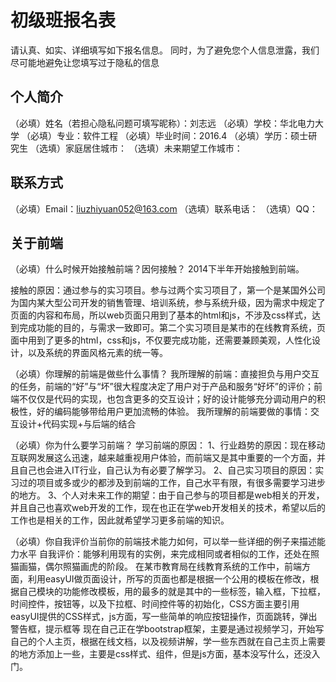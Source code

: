 # 初级班报名表

请认真、如实、详细填写如下报名信息。
同时，为了避免您个人信息泄露，我们尽可能地避免让您填写过于隐私的信息

## 个人简介

（必填）姓名（若担心隐私问题可填写昵称）：刘志远
（必填）学校：华北电力大学
（必填）专业：软件工程
（必填）毕业时间：2016.4
（必填）学历：硕士研究生
（选填）家庭居住城市：
（选填）未来期望工作城市：

## 联系方式

（必填）Email：liuzhiyuan052@163.com
（选填）联系电话：
（选填）QQ：

## 关于前端

（必填）什么时候开始接触前端？因何接触？
2014下半年开始接触到前端。

接触的原因：通过参与的实习项目。参与过两个实习项目了，第一个是某国外公司为国内某大型公司开发的销售管理、培训系统，参与系统升级，因为需求中规定了页面的内容和布局，所以web页面只用到了基本的html和js，不涉及css样式，达到完成功能的目的，与需求一致即可。第二个实习项目是某市的在线教育系统，页面中用到了更多的html，css和js，不仅要完成功能，还需要兼顾美观，人性化设计，以及系统的界面风格元素的统一等。

（必填）你理解的前端是做些什么事情？
我所理解的前端：直接担负与用户交互的任务，前端的“好”与“坏”很大程度决定了用户对于产品和服务“好坏”的评价；前端不仅仅是代码的实现，也包含更多的交互设计；好的设计能够充分调动用户的积极性，好的编码能够带给用户更加流畅的体验。
我所理解的前端要做的事情：交互设计+代码实现+与后端的结合

（必填）你为什么要学习前端？
学习前端的原因：
1、行业趋势的原因：现在移动互联网发展这么迅速，越来越重视用户体验，而前端又是其中重要的一个方面，并且自己也会进入IT行业，自己认为有必要了解学习。
2、自己实习项目的原因：实习过的项目或多或少的都涉及到前端的工作，自己水平有限，有很多需要学习进步的地方。
3、个人对未来工作的期望：由于自己参与的项目都是web相关的开发，并且自己也喜欢web开发的工作，现在也正在学web开发相关的技术，希望以后的工作也是相关的工作，因此就希望学习更多前端的知识。

（必填）你自我评价当前你的前端技术能力如何，可以举一些详细的例子来描述能力水平
自我评价：能够利用现有的实例，来完成相同或者相似的工作，还处在照猫画猫，偶尔照猫画虎的阶段。
在某市教育局在线教育系统的工作中，前端方面，利用easyUI做页面设计，所写的页面也都是根据一个公用的模板在修改，根据自己模块的功能修改模板，用的最多的就是其中的一些标签，输入框，下拉框，时间控件，按钮等，以及下拉框、时间控件等的初始化，CSS方面主要引用easyUI提供的CSS样式，js方面，写一些简单的响应按钮操作，页面跳转，弹出警告框，提示框等
现在自己正在学bootstrap框架，主要是通过视频学习，开始写自己的个人主页，根据在线文档，以及视频讲解，学一些东西就在自己主页上需要的地方添加上一些，主要是css样式、组件，但是js方面，基本没写什么，还没入门。